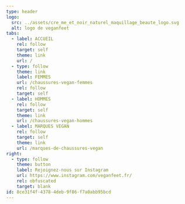 ```yaml
---
type: header
logo:
  src: ../assets/cre_me_et_noir_naturel_maquillage_beaute_logo.svg
  alt: logo de veganfeet
tabs:
  - label: ACCUEIL
    rel: follow
    target: self
    theme: link
    url: /
  - type: follow
    theme: link
    label: FEMMES
    url: /chaussures-vegan-femmes
    rel: follow
    target: self
  - label: HOMMES
    rel: follow
    target: self
    theme: link
    url: /chaussures-vegan-hommes
  - label: MARQUES VEGAN
    rel: follow
    target: self
    theme: link
    url: /marques-de-chaussures-vegan
right:
  - type: follow
    theme: button
    label: Rejoignez-nous sur Instagram
    url: https://www.instagram.com/veganfeet.fr/
    rel: obfuscated
    target: blank
id: 8ce31f4f-4378-4deb-9f86-f7a0abb95bcd
---
```

